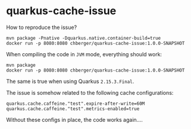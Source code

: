 # quarkus-cache-issue

How to reproduce the issue?

```
mvn package -Pnative -Dquarkus.native.container-build=true
docker run -p 8080:8080 chberger/quarkus-cache-issue:1.0.0-SNAPSHOT
```

When compiling the code in ``JVM`` mode, everything should work:

```
mvn package
docker run -p 8080:8080 chberger/quarkus-cache-issue:1.0.0-SNAPSHOT
```

The same is true when using Quarkus ``2.15.3.Final``.

The issue is somehow related to the following cache configurations:

```
quarkus.cache.caffeine."test".expire-after-write=60M
quarkus.cache.caffeine."test".metrics-enabled=true
```

Without these configs in place, the code works again....
